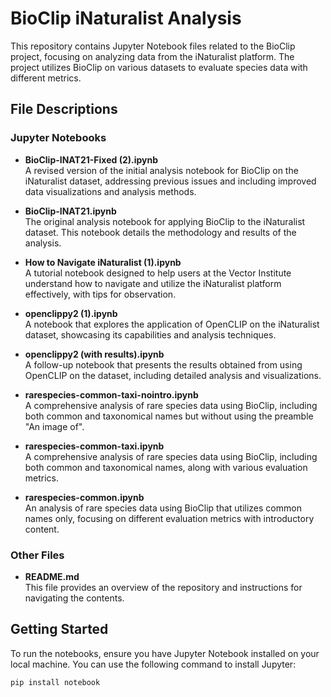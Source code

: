 
# BioClip iNaturalist Analysis

This repository contains Jupyter Notebook files related to the BioClip project, focusing on analyzing data from the iNaturalist platform. The project utilizes BioClip on various datasets to evaluate species data with different metrics.

## File Descriptions

### Jupyter Notebooks

- **BioClip-INAT21-Fixed (2).ipynb**  
  A revised version of the initial analysis notebook for BioClip on the iNaturalist dataset, addressing previous issues and including improved data visualizations and analysis methods.

- **BioClip-INAT21.ipynb**  
  The original analysis notebook for applying BioClip to the iNaturalist dataset. This notebook details the methodology and results of the analysis.

- **How to Navigate iNaturalist (1).ipynb**  
  A tutorial notebook designed to help users at the Vector Institute understand how to navigate and utilize the iNaturalist platform effectively, with tips for observation.

- **openclippy2 (1).ipynb**  
  A notebook that explores the application of OpenCLIP on the iNaturalist dataset, showcasing its capabilities and analysis techniques.

- **openclippy2 (with results).ipynb**  
  A follow-up notebook that presents the results obtained from using OpenCLIP on the dataset, including detailed analysis and visualizations.

- **rarespecies-common-taxi-nointro.ipynb**  
   A comprehensive analysis of rare species data using BioClip, including both common and taxonomical names but without using the preamble "An image of".

- **rarespecies-common-taxi.ipynb**  
  A comprehensive analysis of rare species data using BioClip, including both common and taxonomical names, along with various evaluation metrics.

- **rarespecies-common.ipynb**  
  An analysis of rare species data using BioClip that utilizes common names only, focusing on different evaluation metrics with introductory content.

### Other Files

- **README.md**  
  This file provides an overview of the repository and instructions for navigating the contents.

## Getting Started

To run the notebooks, ensure you have Jupyter Notebook installed on your local machine. You can use the following command to install Jupyter:

```bash
pip install notebook
